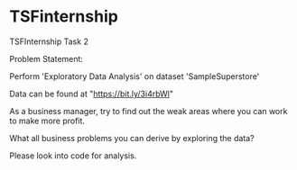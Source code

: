 # TSFinternship

TSFInternship Task 2

Problem Statement:

Perform 'Exploratory Data Analysis' on dataset 'SampleSuperstore'

Data can be found at "https://bit.ly/3i4rbWl"

As a business manager, try to find out the weak areas where you can work to make more profit.

What all business problems you can derive by exploring the data?

Please look into code for analysis.
